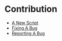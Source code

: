 # Contribution

- [A New Script](https://github.com/sarvesh4396/Termux-Scripts/blob/main/.github/NEW_SCRIPT.md)
- [Fixing A Bug](https://github.com/sarvesh4396/Termux-Scripts/blob/main/.github/BUG_FIX.md)
- [Reporting A Bug](https://github.com/sarvesh4396/Termux-Scripts/blob/main/.github/BUG_REPORT.md)
